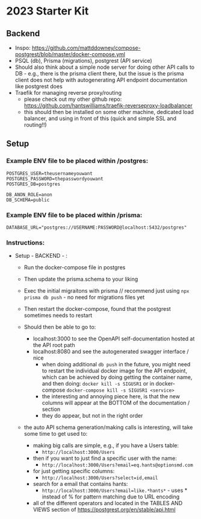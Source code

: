 # 2023 Starter Kit 


## Backend 
- Inspo: https://github.com/mattddowney/compose-postgrest/blob/master/docker-compose.yml 
- PSQL (db), Prisma (migrations), postgrest (API service)
- Should also think about a simple node server for doing other API calls to DB - e.g., there is the prisma client there, but the issue is the prisma client does not help with autogenerating API endpoint documentation like postgrest does 
- Traefik for managing reverse proxy/routing 
    - please check out my other github repo: https://github.com/hantswilliams/traefik-reverseproxy-loadbalancer 
    - this should then be installed on some other machine, dedicated load balancer, and using in front of this (quick and simple SSL and routing!!)

## Setup 
### Example ENV file to be placed within /postgres: 
```
POSTGRES_USER=theusernameyouwant
POSTGRES_PASSWORD=thepasswordyouwant
POSTGRES_DB=postgres

DB_ANON_ROLE=anon
DB_SCHEMA=public
```
### Example ENV file to be placed within /prisma:
```
DATABASE_URL="postgres://USERNAME:PASSWORD@localhost:5432/postgres"

```
### Instructions:
- Setup - BACKEND - : 
    - Run the docker-compose file in postgres
    - Then update the prisma.schema to your liking 
    - Exec the initial migraitons with prisma // recommend just using `npx prisma db push` - no need for migrations files yet 
    - Then restart the docker-compose, found that the postgrest sometimes needs to restart
    - Should then be able to go to:
        - localhost:3000 to see the OpenAPI self-documentation hosted at the API root path
        - localhost:8080 and see the autogenerated swagger interface / nice  
            - when doing additional `db push` in the future, you might need to restart the individual docker image for the API endpoint, which can be achieved by doing getting the container name, and then doing: `docker kill -s SIGUSR1` or in docker-compose `docker-compose kill -s SIGUSR1 <service>` 
            - the interesting and annoying piece here, is that the new columns will appear at the BOTTOM of the documentation / section 
            - they do appear, but not in the right order 

    - the auto API schema generation/making calls is interesting, will take some time to get used to: 
        - making big calls are simple, e.g., if you have a Users table: 
            - `http://localhost:3000/Users`
        - then if you want to just find a specific user with the name: 
            - `http://localhost:3000/Users?email=eq.hants@optionsmd.com` 
        - for just getting specific columns: 
            - `http://localhost:3000/Users?select=id,email` 
        - search for a email that contains hants: 
            - `http://localhost:3000/Users?email=like.*hants*` - uses * instead of % for pattern matching due to URL encoding 
        - all of the different operators and located in the TABLES AND VIEWS section of https://postgrest.org/en/stable/api.html 
